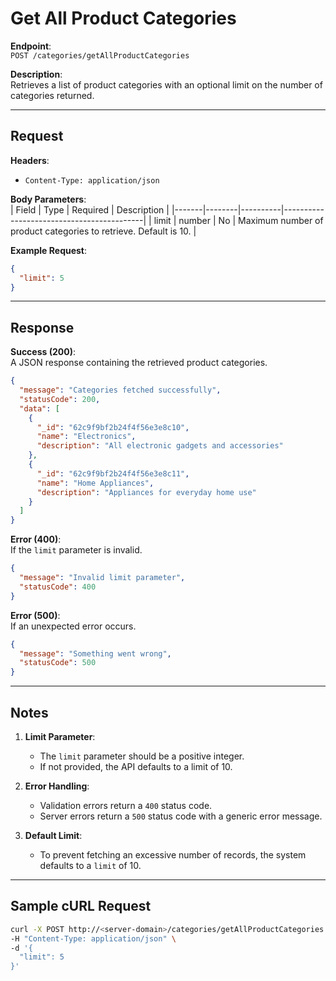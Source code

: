 # Get All Product Categories

**Endpoint**:  
`POST /categories/getAllProductCategories`

**Description**:  
Retrieves a list of product categories with an optional limit on the number of categories returned.

---

## Request

**Headers**:

- `Content-Type: application/json`

**Body Parameters**:  
| Field | Type | Required | Description |
|-------|--------|----------|-------------------------------------------|
| limit | number | No | Maximum number of product categories to retrieve. Default is 10. |

**Example Request**:

```json
{
  "limit": 5
}
```

---

## Response

**Success (200)**:  
A JSON response containing the retrieved product categories.

```json
{
  "message": "Categories fetched successfully",
  "statusCode": 200,
  "data": [
    {
      "_id": "62c9f9bf2b24f4f56e3e8c10",
      "name": "Electronics",
      "description": "All electronic gadgets and accessories"
    },
    {
      "_id": "62c9f9bf2b24f4f56e3e8c11",
      "name": "Home Appliances",
      "description": "Appliances for everyday home use"
    }
  ]
}
```

**Error (400)**:  
If the `limit` parameter is invalid.

```json
{
  "message": "Invalid limit parameter",
  "statusCode": 400
}
```

**Error (500)**:  
If an unexpected error occurs.

```json
{
  "message": "Something went wrong",
  "statusCode": 500
}
```

---

## Notes

1. **Limit Parameter**:

   - The `limit` parameter should be a positive integer.
   - If not provided, the API defaults to a limit of 10.

2. **Error Handling**:

   - Validation errors return a `400` status code.
   - Server errors return a `500` status code with a generic error message.

3. **Default Limit**:
   - To prevent fetching an excessive number of records, the system defaults to a `limit` of 10.

---

## Sample cURL Request

```bash
curl -X POST http://<server-domain>/categories/getAllProductCategories \
-H "Content-Type: application/json" \
-d '{
  "limit": 5
}'
```
